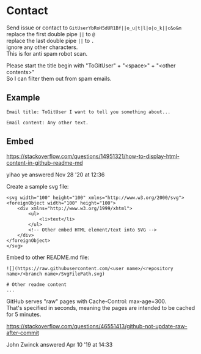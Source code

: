 <!DOCTYPE html>
<html>
  <head>
    <meta charset="utf-8">
  </head>
  <body>

# Contact

Send issue or contact to `GitUserYbRoH5dUR1Bf||o_u|t|l|o|o_k||c&o&m`  
replace the first double pipe `||` to `@`  
replace the last double pipe `||` to `.`  
ignore any other characters.  
This is for anti spam robot scan.

Please start the title begin with "ToGitUser" + "&lt;space&gt;" + "&lt;other contents&gt;"  
So I can filter them out from spam emails.

## Example

```
Email title: ToGitUser I want to tell you something about...

Email content: Any other text.
```

## Embed

https://stackoverflow.com/questions/14951321/how-to-display-html-content-in-github-readme-md

yihao ye answered Nov 28 '20 at 12:36

Create a sample svg file:

```
<svg width="100" height="100" xmlns="http://www.w3.org/2000/svg">
<foreignObject width="100" height="100">
    <div xmlns="http://www.w3.org/1999/xhtml">
        <ul>
            <li>text</li>
        </ul>
        <!-- Other embed HTML element/text into SVG -->
    </div>
</foreignObject>
</svg>
```

Embed to other README.md file:

```
![](https://raw.githubusercontent.com/<user name>/<repository name>/<branch name>/SvgFilePath.svg)

# Other readme content
...
```

GitHub serves "raw" pages with Cache-Control: max-age=300.  
That's specified in seconds, meaning the pages are intended to be cached for 5 minutes.

https://stackoverflow.com/questions/46551413/github-not-update-raw-after-commit

John Zwinck answered Apr 10 '19 at 14:33

  </body>
</html>
